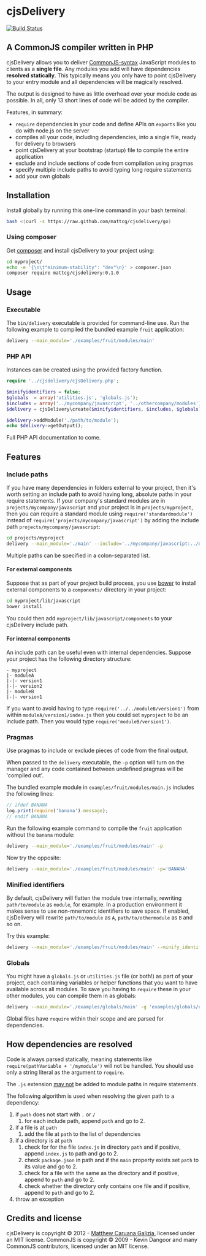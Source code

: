 # cjsDelivery #

[![Build Status](https://travis-ci.org/mattcg/cjsdelivery.png?branch=master)](https://travis-ci.org/mattcg/cjsdelivery)

## A CommonJS compiler written in PHP ##

cjsDelivery allows you to deliver [CommonJS-syntax](http://wiki.commonjs.org/wiki/Modules/1.1.1) JavaScript modules to clients as a **single file**. Any modules you add will have dependencies **resolved statically**. This typically means you only have to point cjsDelivery to your entry module and all dependencies will be magically resolved.

The output is designed to have as little overhead over your module code as possible. In all, only 13 short lines of code will be added by the compiler.

Features, in summary:

- `require` dependencies in your code and define APIs on `exports` like you do with node.js on the server
- compiles all your code, including dependencies, into a single file, ready for delivery to browsers
- point cjsDelivery at your bootstrap (startup) file to compile the entire application
- exclude and include sections of code from compilation using pragmas
- specify multiple include paths to avoid typing long require statements
- add your own globals

## Installation ##

Install globally by running this one-line command in your bash terminal:

```bash
bash <(curl -s https://raw.github.com/mattcg/cjsdelivery/go)
```

### Using composer ###

Get [composer](http://getcomposer.org/) and install cjsDelivery to your project using:

```bash
cd myproject/
echo -e '{\n\t"minimum-stability": "dev"\n}' > composer.json
composer require mattcg/cjsdelivery:0.1.0
```

## Usage ##

### Executable ###

The `bin/delivery` executable is provided for command-line use. Run the following example to compiled the bundled example `fruit` application:

```bash
delivery --main_module='./examples/fruit/modules/main'
```

### PHP API ###

Instances can be created using the provided factory function.

```PHP
require '../cjsdelivery/cjsDelivery.php';

$minifyidentifiers = false;
$globals  = array('utilities.js', 'globals.js');
$includes = array('../mycompany/javascript', '../othercompany/modules');
$delivery = cjsDelivery\create($minifyidentifiers, $includes, $globals);

$delivery->addModule('./path/to/module');
echo $delivery->getOutput();
```

Full PHP API documentation to come.

## Features ##

### Include paths ###

If you have many dependencies in folders external to your project, then it's worth setting an include path to avoid having long, absolute paths in your require statements. If your company's standard modules are in `projects/mycompany/javascript` and your project is in `projects/myproject`, then you can require a standard module using `require('standardmodule')` instead of `require('projects/mycompany/javascript')` by adding the include path `projects/mycompany/javascript`:

```bash
cd projects/myproject
delivery --main_module='./main' --include='../mycompany/javascript:../othercompany/modules'
```

Multiple paths can be specified in a colon-separated list.

#### For external components ####

Suppose that as part of your project build process, you use [bower](http://twitter.github.com/bower/) to install external components to a `components/` directory in your project:

```bash
cd myproject/lib/javascript
bower install
```

You could then add `myproject/lib/javascript/components` to your cjsDelivery include path.

#### For internal components ####

An include path can be useful even with internal dependencies. Suppose your project has the following directory structure:

```
- myproject
|- moduleA
|-|- version1
|-|- version2
|- moduleB
|-|- version1
```

If you want to avoid having to type `require('../../moduleB/version1')` from within `moduleA/version1/index.js` then you could set `myproject` to be an include path. Then you would type `require('moduleB/version1')`.

### Pragmas ###

Use pragmas to include or exclude pieces of code from the final output.

When passed to the `delivery` executable, the `-p` option will turn on the manager and any code contained between undefined pragmas will be 'compiled out'.

The bundled example module in `examples/fruit/modules/main.js` includes the following lines:

```JavaScript
// ifdef BANANA
log.print(require('banana').message);
// endif BANANA
```

Run the following example command to compile the `fruit` application without the `banana` module:

```bash
delivery --main_module='./examples/fruit/modules/main' -p
```

Now try the opposite:

```bash
delivery --main_module='./examples/fruit/modules/main' -p='BANANA'
```

### Minified identifiers ###

By default, cjsDelivery will flatten the module tree internally, rewriting `path/to/module` as `module`, for example. In a production environment it makes sense to use non-mnemonic identifiers to save space. If enabled, cjsDelivery will rewrite `path/to/module` as `A`, `path/to/othermodule` as `B` and so on.

Try this example:

```bash
delivery --main_module='./examples/fruit/modules/main' --minify_identifiers
```

### Globals ###

You might have a `globals.js` or `utilities.js` file (or both!) as part of your project, each containing variables or helper functions that you want to have available across all modules. To save you having to `require` these in your other modules, you can compile them in as globals:

```bash
delivery --main_module='./examples/globals/main' -g 'examples/globals/utilities' -g 'examples/globals/globals'
```

Global files have `require` within their scope and are parsed for dependencies.

## How dependencies are resolved ##

Code is always parsed statically, meaning statements like `require(pathVariable + '/mymodule')` will not be handled. You should use only a string literal as the argument to `require`.

The `.js` extension [may not](http://wiki.commonjs.org/wiki/Modules/1.1.1#Module_Identifiers) be added to module paths in require statements.

The following algorithm is used when resolving the given path to a dependency:

1. if `path` does not start with `.` or `/`
    1. for each include path, append `path` and go to 2.
2. if a file is at `path`
    1. add the file at `path` to the list of dependencies
3. if a directory is at `path`
    1. check for for the file `index.js` in directory `path` and if positive, append `index.js` to path and go to 2.
    2. check `package.json` in path and if the `main` property exists set `path` to its value and go to 2.
    3. check for a file with the same as the directory and if positive, append to `path` and go to 2.
    4. check whether the directory only contains one file and if positive, append to `path` and go to 2.
4. throw an exception

## Credits and license ##

cjsDelivery is copyright © 2012 - [Matthew Caruana Galizia](http://twitter.com/mcaruanagalizia), licensed under an MIT license. CommonJS is copyright © 2009 - Kevin Dangoor and many CommonJS contributors, licensed under an MIT license.
